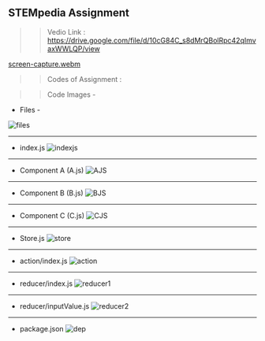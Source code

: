 ## STEMpedia Assignment ##

>> Vedio Link : https://drive.google.com/file/d/10cG84C_s8dMrQBolRpc42qImvaxWWLQP/view

[screen-capture.webm](https://github.com/ask0111/-iron_man_repo/assets/88626935/90169722-0351-450a-926b-6ea9323be53e)

>> Codes of Assignment :

>> Code Images -
* Files -

![files](https://github.com/ask0111/-iron_man_repo/assets/88626935/a67d049e-9e39-410f-8f3b-2a0ef13d27f9)

<hr/>

* index.js
![indexjs](https://github.com/ask0111/-iron_man_repo/assets/88626935/e679eb6a-2e32-4c02-b0aa-3ccc103bc3b0)

<hr/>

* Component A (A.js)
![AJS](https://github.com/ask0111/-iron_man_repo/assets/88626935/67ac3336-8891-4006-8826-12daf731fa79)

<hr/>

* Component B (B.js)
![BJS](https://github.com/ask0111/-iron_man_repo/assets/88626935/c5ced8ad-8d25-485a-806b-08061dca8443)

<hr/>

* Component C (C.js)
![CJS](https://github.com/ask0111/-iron_man_repo/assets/88626935/caeece42-c79a-41d0-a2d4-574dd8478774)

<hr/>

* Store.js
 ![store](https://github.com/ask0111/-iron_man_repo/assets/88626935/403da1fc-9156-4981-a1e0-7e868c881e17)

<hr/>

* action/index.js
 ![action](https://github.com/ask0111/-iron_man_repo/assets/88626935/f895892d-cd40-492f-a1ea-c3a4a0cd99ef)

<hr/>

* reducer/index.js
 ![reducer1](https://github.com/ask0111/-iron_man_repo/assets/88626935/1d3296b0-cb2b-4043-bd6f-6d75bf825c64)

<hr/>

* reducer/inputValue.js
 ![reducer2](https://github.com/ask0111/-iron_man_repo/assets/88626935/75678d35-0ae3-4085-8b48-15b4a7f1f1dd)

<hr/>

* package.json
 ![dep](https://github.com/ask0111/-iron_man_repo/assets/88626935/c8b6cb89-5904-4de8-87ad-42a5ec39da3a)
